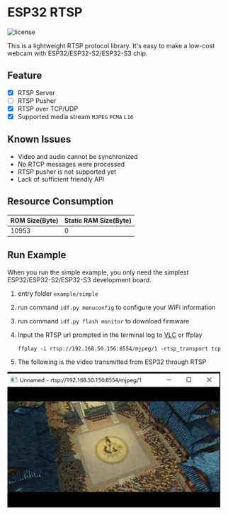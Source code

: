 # ESP32 RTSP

![license](https://img.shields.io/github/license/TDA-2030/esp32-rtsp)

This is a lightweight RTSP protocol library. It's easy to make a low-cost webcam with ESP32/ESP32-S2/ESP32-S3 chip.

## Feature

- [x] RTSP Server
- [ ] RTSP Pusher
- [x] RTSP over TCP/UDP
- [x] Supported media stream `MJPEG` `PCMA` `L16`

## Known Issues
- Video and audio cannot be synchronized
- No RTCP messages were processed
- RTSP pusher is not supported yet
- Lack of sufficient friendly API

## Resource Consumption

| ROM Size(Byte) | Static RAM Size(Byte) |
| -------------- | --------------------- |
| 10953          | 0                     |



## Run Example

 When you run the simple example,  you only need the simplest ESP32/ESP32-S2/ESP32-S3 development board.

1. entry  folder `example/simple`
2. run command `idf.py menuconfig` to configure your WiFi information
3. run command `idf.py flash monitor` to  download firmware
4. Input the RTSP url prompted in the terminal log to [VLC](https://www.videolan.org/vlc/) or ffplay

    ``` shell
    ffplay -i rtsp://192.168.50.156:8554/mjpeg/1 -rtsp_transport tcp
    ```

5. The following is the video transmitted from ESP32 through RTSP

![video](test/video.jpg)

